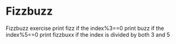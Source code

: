 # Fizzbuzz

Fizzbuzz exercise
print fizz if the index%3==0
print buzz if the index%5==0
print fizzbuxx if the index is divided by both 3 and 5
